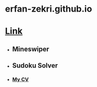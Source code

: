 # erfan-zekri.github.io
# [Link](http://erfan-zekri.github.io)

+ ## Mineswiper
+ ## Sudoku Solver
+ ### [My CV](https://github.com/eze1376/curriculum-vitae/blob/main/ErfanZekriEsfahani_CV.pdf)
